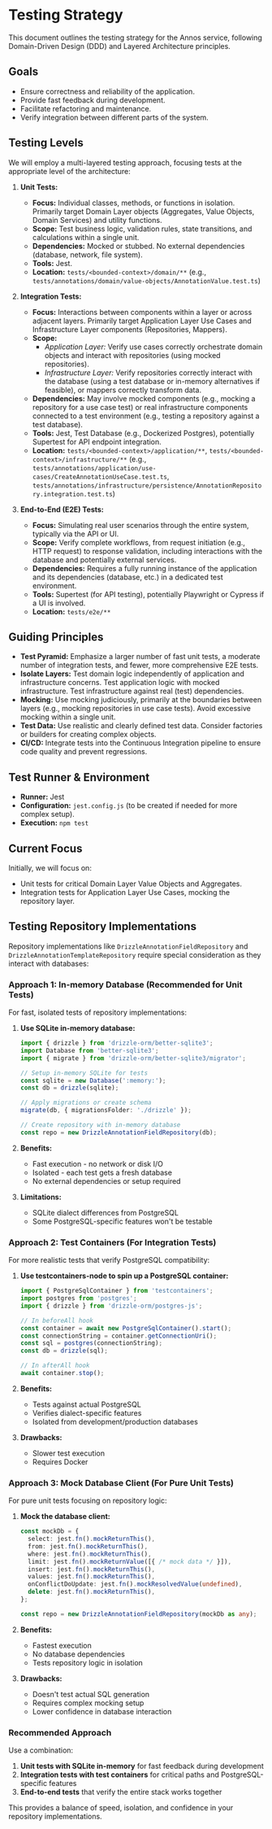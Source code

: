 # Testing Strategy

This document outlines the testing strategy for the Annos service, following Domain-Driven Design (DDD) and Layered Architecture principles.

## Goals

*   Ensure correctness and reliability of the application.
*   Provide fast feedback during development.
*   Facilitate refactoring and maintenance.
*   Verify integration between different parts of the system.

## Testing Levels

We will employ a multi-layered testing approach, focusing tests at the appropriate level of the architecture:

1.  **Unit Tests:**
    *   **Focus:** Individual classes, methods, or functions in isolation. Primarily target Domain Layer objects (Aggregates, Value Objects, Domain Services) and utility functions.
    *   **Scope:** Test business logic, validation rules, state transitions, and calculations within a single unit.
    *   **Dependencies:** Mocked or stubbed. No external dependencies (database, network, file system).
    *   **Tools:** Jest.
    *   **Location:** `tests/<bounded-context>/domain/**` (e.g., `tests/annotations/domain/value-objects/AnnotationValue.test.ts`)

2.  **Integration Tests:**
    *   **Focus:** Interactions between components within a layer or across adjacent layers. Primarily target Application Layer Use Cases and Infrastructure Layer components (Repositories, Mappers).
    *   **Scope:**
        *   *Application Layer:* Verify use cases correctly orchestrate domain objects and interact with repositories (using mocked repositories).
        *   *Infrastructure Layer:* Verify repositories correctly interact with the database (using a test database or in-memory alternatives if feasible), or mappers correctly transform data.
    *   **Dependencies:** May involve mocked components (e.g., mocking a repository for a use case test) or real infrastructure components connected to a test environment (e.g., testing a repository against a test database).
    *   **Tools:** Jest, Test Database (e.g., Dockerized Postgres), potentially Supertest for API endpoint integration.
    *   **Location:** `tests/<bounded-context>/application/**`, `tests/<bounded-context>/infrastructure/**` (e.g., `tests/annotations/application/use-cases/CreateAnnotationUseCase.test.ts`, `tests/annotations/infrastructure/persistence/AnnotationRepository.integration.test.ts`)

3.  **End-to-End (E2E) Tests:**
    *   **Focus:** Simulating real user scenarios through the entire system, typically via the API or UI.
    *   **Scope:** Verify complete workflows, from request initiation (e.g., HTTP request) to response validation, including interactions with the database and potentially external services.
    *   **Dependencies:** Requires a fully running instance of the application and its dependencies (database, etc.) in a dedicated test environment.
    *   **Tools:** Supertest (for API testing), potentially Playwright or Cypress if a UI is involved.
    *   **Location:** `tests/e2e/**`

## Guiding Principles

*   **Test Pyramid:** Emphasize a larger number of fast unit tests, a moderate number of integration tests, and fewer, more comprehensive E2E tests.
*   **Isolate Layers:** Test domain logic independently of application and infrastructure concerns. Test application logic with mocked infrastructure. Test infrastructure against real (test) dependencies.
*   **Mocking:** Use mocking judiciously, primarily at the boundaries between layers (e.g., mocking repositories in use case tests). Avoid excessive mocking within a single unit.
*   **Test Data:** Use realistic and clearly defined test data. Consider factories or builders for creating complex objects.
*   **CI/CD:** Integrate tests into the Continuous Integration pipeline to ensure code quality and prevent regressions.

## Test Runner & Environment

*   **Runner:** Jest
*   **Configuration:** `jest.config.js` (to be created if needed for more complex setup).
*   **Execution:** `npm test`

## Current Focus

Initially, we will focus on:

*   Unit tests for critical Domain Layer Value Objects and Aggregates.
*   Integration tests for Application Layer Use Cases, mocking the repository layer.

## Testing Repository Implementations

Repository implementations like `DrizzleAnnotationFieldRepository` and `DrizzleAnnotationTemplateRepository` require special consideration as they interact with databases:

### Approach 1: In-memory Database (Recommended for Unit Tests)

For fast, isolated tests of repository implementations:

1. **Use SQLite in-memory database:**
   ```typescript
   import { drizzle } from 'drizzle-orm/better-sqlite3';
   import Database from 'better-sqlite3';
   import { migrate } from 'drizzle-orm/better-sqlite3/migrator';

   // Setup in-memory SQLite for tests
   const sqlite = new Database(':memory:');
   const db = drizzle(sqlite);
   
   // Apply migrations or create schema
   migrate(db, { migrationsFolder: './drizzle' });
   
   // Create repository with in-memory database
   const repo = new DrizzleAnnotationFieldRepository(db);
   ```

2. **Benefits:**
   * Fast execution - no network or disk I/O
   * Isolated - each test gets a fresh database
   * No external dependencies or setup required

3. **Limitations:**
   * SQLite dialect differences from PostgreSQL
   * Some PostgreSQL-specific features won't be testable

### Approach 2: Test Containers (For Integration Tests)

For more realistic tests that verify PostgreSQL compatibility:

1. **Use testcontainers-node to spin up a PostgreSQL container:**
   ```typescript
   import { PostgreSqlContainer } from 'testcontainers';
   import postgres from 'postgres';
   import { drizzle } from 'drizzle-orm/postgres-js';

   // In beforeAll hook
   const container = await new PostgreSqlContainer().start();
   const connectionString = container.getConnectionUri();
   const sql = postgres(connectionString);
   const db = drizzle(sql);
   
   // In afterAll hook
   await container.stop();
   ```

2. **Benefits:**
   * Tests against actual PostgreSQL
   * Verifies dialect-specific features
   * Isolated from development/production databases

3. **Drawbacks:**
   * Slower test execution
   * Requires Docker

### Approach 3: Mock Database Client (For Pure Unit Tests)

For pure unit tests focusing on repository logic:

1. **Mock the database client:**
   ```typescript
   const mockDb = {
     select: jest.fn().mockReturnThis(),
     from: jest.fn().mockReturnThis(),
     where: jest.fn().mockReturnThis(),
     limit: jest.fn().mockReturnValue([{ /* mock data */ }]),
     insert: jest.fn().mockReturnThis(),
     values: jest.fn().mockReturnThis(),
     onConflictDoUpdate: jest.fn().mockResolvedValue(undefined),
     delete: jest.fn().mockReturnThis(),
   };
   
   const repo = new DrizzleAnnotationFieldRepository(mockDb as any);
   ```

2. **Benefits:**
   * Fastest execution
   * No database dependencies
   * Tests repository logic in isolation

3. **Drawbacks:**
   * Doesn't test actual SQL generation
   * Requires complex mocking setup
   * Lower confidence in database interaction

### Recommended Approach

Use a combination:
1. **Unit tests with SQLite in-memory** for fast feedback during development
2. **Integration tests with test containers** for critical paths and PostgreSQL-specific features
3. **End-to-end tests** that verify the entire stack works together

This provides a balance of speed, isolation, and confidence in your repository implementations.
